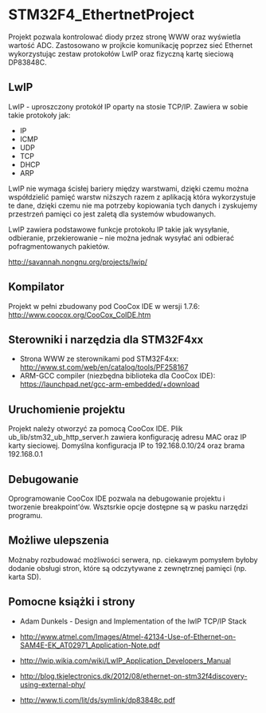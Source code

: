 STM32F4_EthertnetProject
========================
Projekt pozwala kontrolować diody przez stronę WWW oraz wyświetla wartość ADC.
Zastosowano w projkcie komunikację poprzez sieć Ethernet wykorzystując zestaw protokołów LwIP oraz fizyczną kartę sieciową DP83848C.

LwIP
----
LwIP - uproszczony protokół IP oparty na stosie TCP/IP. Zawiera w sobie takie protokoły jak:
- IP
- ICMP
- UDP
- TCP
- DHCP 
- ARP

LwIP nie wymaga ścisłej bariery między warstwami, dzięki czemu można współdzielić pamięć warstw niższych razem z aplikacją która wykorzystuje te dane, dzięki czemu nie ma potrzeby kopiowania tych danych i zyskujemy przestrzeń pamięci co jest zaletą dla systemów wbudowanych.

LwIP zawiera podstawowe funkcje protokołu IP takie jak wysyłanie, odbieranie, przekierowanie – nie można jednak wysyłać ani odbierać pofragmentowanych pakietów.

http://savannah.nongnu.org/projects/lwip/

Kompilator
----------
Projekt w pełni zbudowany pod CooCox IDE w wersji 1.7.6: http://www.coocox.org/CooCox_CoIDE.htm


Sterowniki i narzędzia dla STM32F4xx
------------------------------------
- Strona WWW ze sterownikami pod STM32F4xx: http://www.st.com/web/en/catalog/tools/PF258167
- ARM-GCC compiler (niezbędna biblioteka dla CooCox IDE): https://launchpad.net/gcc-arm-embedded/+download

Uruchomienie projektu
---------------------
Projekt należy otworzyć za pomocą CooCox IDE.
Plik ub_lib/stm32_ub_http_server.h zawiera konfigurację adresu MAC oraz IP karty sieciowej. Domyślna konfiguracja IP to 192.168.0.10/24 oraz brama 192.168.0.1

Debugowanie
-----------
Oprogramowanie CooCox IDE pozwala na debugowanie projektu i tworzenie breakpoint'ów. Wsztsrkie opcje dostępne są w pasku narzędzi programu.

Możliwe ulepszenia
------------------
Możnaby rozbudować możliwości serwera, np. ciekawym pomysłem byłoby dodanie obsługi stron, które są odczytywane z zewnętrznej pamięci (np. karta SD).

Pomocne książki i strony
------------------------
- Adam Dunkels  - Design and Implementation of the lwIP TCP/IP Stack

- http://www.atmel.com/Images/Atmel-42134-Use-of-Ethernet-on-SAM4E-EK_AT02971_Application-Note.pdf
- http://lwip.wikia.com/wiki/LwIP_Application_Developers_Manual
- http://blog.tkjelectronics.dk/2012/08/ethernet-on-stm32f4discovery-using-external-phy/
- http://www.ti.com/lit/ds/symlink/dp83848c.pdf